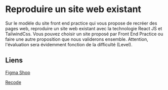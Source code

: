 # Reproduire un site web existant

Sur le modèle du site front end practice qui vous propose de recréer des pages web, reproduire un site web existant avec la technologie React JS et TailwindCss. Vous pouvez choisir un site proposé par Front End Practice ou faire une autre proposition que nous validerons ensemble. Attention, l'évaluation sera évidemment fonction de la difficulté (Level).

## Liens

[Figma Shop](https://www.frontendpractice.com/projects/figma)

[Recode](https://figma-shop-recode.vercel.app/)